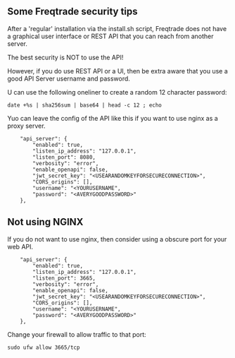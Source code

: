 ## Some Freqtrade security tips

After a 'regular' installation via the install.sh script, Freqtrade does not have a graphical user interface or REST API that you can reach from another server.

The best security is NOT to use the API!

However, if you do use REST API or a UI, then be extra aware that you use a good API Server username and password.

U can use the following oneliner to create a random 12 character password:

```
date +%s | sha256sum | base64 | head -c 12 ; echo
```

Yuo can leave the config of the API like this if you want to use nginx as a proxy server.

```
    "api_server": {
        "enabled": true,
        "listen_ip_address": "127.0.0.1",
        "listen_port": 8080,
        "verbosity": "error",
        "enable_openapi": false,
        "jwt_secret_key": "<USEARANDOMKEYFORSECURECONNECTION>",
        "CORS_origins": [],
        "username": "<YOURUSERNAME",
        "password": "<AVERYGOODPASSWORD>"
    },

```

## Not using NGINX

If you do not want to use nginx, then consider using a obscure port for your web API.
```
    "api_server": {
        "enabled": true,
        "listen_ip_address": "127.0.0.1",
        "listen_port": 3665,
        "verbosity": "error",
        "enable_openapi": false,
        "jwt_secret_key": "<USEARANDOMKEYFORSECURECONNECTION>",
        "CORS_origins": [],
        "username": "<YOURUSERNAME",
        "password": "<AVERYGOODPASSWORD>"
    },

```

Change your firewall to allow traffic to that port:

```
sudo ufw allow 3665/tcp
```
